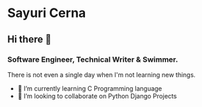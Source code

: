 # Sayuri Cerna

## Hi there 👋

### Software Engineer, Technical Writer & Swimmer.

There is not even a single day when I'm not learning new things.

* 🌱 I’m currently learning C Programming language
* 👯 I’m looking to collaborate on Python Django Projects
